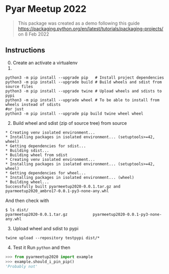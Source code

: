 # Pyar Meetup 2022

> This package was created as a demo following this guide https://packaging.python.org/en/latest/tutorials/packaging-projects/ on 8 Feb 2022

## Instructions
0. Create an activate a virtualenv
1. 
```
python3 -m pip install --upgrade pip   # Install project dependencies
python3 -m pip install --upgrade build # Build wheels and sdist from source files
python3 -m pip install --upgrade twine # Upload wheels and sdists to pypi
python3 -m pip install --upgrade wheel # To be able to install from wheels instead of sdists
#or just
python3 -m pip install --upgrade pip build twine wheel wheel
```
2. Build wheel and sdist (zip of source tree) from source
```
* Creating venv isolated environment...
* Installing packages in isolated environment... (setuptools>=42, wheel)
* Getting dependencies for sdist...
* Building sdist...
* Building wheel from sdist
* Creating venv isolated environment...
* Installing packages in isolated environment... (setuptools>=42, wheel)
* Getting dependencies for wheel...
* Installing packages in isolated environment... (wheel)
* Building wheel...
Successfully built pyarmeetup2020-0.0.1.tar.gz and pyarmeetup2020_ambro17-0.0.1-py3-none-any.whl
```
And then check with
```
$ ls dist/
pyarmeetup2020-0.0.1.tar.gz           pyarmeetup2020-0.0.1-py3-none-any.whl
```
3. Upload wheel and sdist to pypi
```
twine upload --repository testpypi dist/*
```
4. Test it
Run `python` and then
```python
>>> from pyarmeetup2020 import example
>>> example.should_i_pin_pip()
'Probably not'
```
